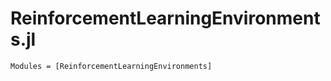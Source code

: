# ReinforcementLearningEnvironments.jl

```@autodocs
Modules = [ReinforcementLearningEnvironments]
```